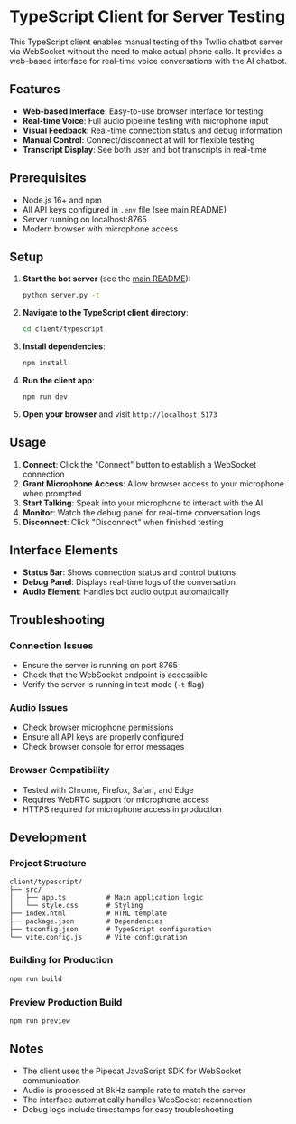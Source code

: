 # TypeScript Client for Server Testing

This TypeScript client enables manual testing of the Twilio chatbot server via WebSocket without the need to make actual phone calls. It provides a web-based interface for real-time voice conversations with the AI chatbot.

## Features

- **Web-based Interface**: Easy-to-use browser interface for testing
- **Real-time Voice**: Full audio pipeline testing with microphone input
- **Visual Feedback**: Real-time connection status and debug information
- **Manual Control**: Connect/disconnect at will for flexible testing
- **Transcript Display**: See both user and bot transcripts in real-time

## Prerequisites

- Node.js 16+ and npm
- All API keys configured in `.env` file (see main README)
- Server running on localhost:8765
- Modern browser with microphone access

## Setup

1. **Start the bot server** (see the [main README](../../README.md)):
   ```sh
   python server.py -t
   ```

2. **Navigate to the TypeScript client directory**:
   ```sh
   cd client/typescript
   ```

3. **Install dependencies**:
   ```sh
   npm install
   ```

4. **Run the client app**:
   ```sh
   npm run dev
   ```

5. **Open your browser** and visit `http://localhost:5173`

## Usage

1. **Connect**: Click the "Connect" button to establish a WebSocket connection
2. **Grant Microphone Access**: Allow browser access to your microphone when prompted
3. **Start Talking**: Speak into your microphone to interact with the AI
4. **Monitor**: Watch the debug panel for real-time conversation logs
5. **Disconnect**: Click "Disconnect" when finished testing

## Interface Elements

- **Status Bar**: Shows connection status and control buttons
- **Debug Panel**: Displays real-time logs of the conversation
- **Audio Element**: Handles bot audio output automatically

## Troubleshooting

### Connection Issues
- Ensure the server is running on port 8765
- Check that the WebSocket endpoint is accessible
- Verify the server is running in test mode (`-t` flag)

### Audio Issues
- Check browser microphone permissions
- Ensure all API keys are properly configured
- Check browser console for error messages

### Browser Compatibility
- Tested with Chrome, Firefox, Safari, and Edge
- Requires WebRTC support for microphone access
- HTTPS required for microphone access in production

## Development

### Project Structure
```
client/typescript/
├── src/
│   ├── app.ts          # Main application logic
│   └── style.css       # Styling
├── index.html          # HTML template
├── package.json        # Dependencies
├── tsconfig.json       # TypeScript configuration
└── vite.config.js      # Vite configuration
```

### Building for Production
```sh
npm run build
```

### Preview Production Build
```sh
npm run preview
```

## Notes

- The client uses the Pipecat JavaScript SDK for WebSocket communication
- Audio is processed at 8kHz sample rate to match the server
- The interface automatically handles WebSocket reconnection
- Debug logs include timestamps for easy troubleshooting
